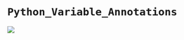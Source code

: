 # `Python_Variable_Annotations`

![](https://encrypted-tbn0.gstatic.com/images?q=tbn:ANd9GcRQbqiFGjsQjmOdjReuZqiJthK3bFYFuLH50AV1s0Zh27rg-ue45Ag1NWpeVcjAOl7hMxg&usqp=CAU)
